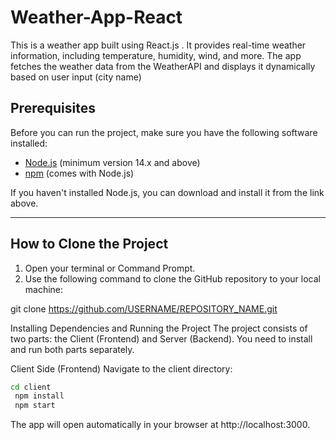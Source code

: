 # Weather-App-React
This is a weather app built using React.js . It provides real-time weather information, including temperature, humidity, wind, and more. The app fetches the weather data from the WeatherAPI and displays it dynamically based on user input (city name)




## Prerequisites

Before you can run the project, make sure you have the following software installed:

- [Node.js](https://nodejs.org/en/) (minimum version 14.x and above)
- [npm](https://www.npmjs.com/) (comes with Node.js)

If you haven't installed Node.js, you can download and install it from the link above.

---

## How to Clone the Project

1. Open your terminal or Command Prompt.
2. Use the following command to clone the GitHub repository to your local machine:

git clone https://github.com/USERNAME/REPOSITORY_NAME.git



Installing Dependencies and Running the Project
The project consists of two parts: the Client (Frontend) and Server (Backend). You need to install and run both parts separately.

Client Side (Frontend)
Navigate to the client directory:

```bash
cd client
 npm install
 npm start
```



The app will open automatically in your browser at http://localhost:3000.







